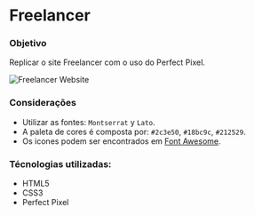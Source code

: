 # Freelancer

### Objetivo
Replicar o site Freelancer com o uso do Perfect Pixel.

![Freelancer Website](docs/fullpage.png)

### Considerações
* Utilizar as fontes: `Montserrat` y `Lato`.
* A paleta de cores é composta por: `#2c3e50`, `#18bc9c`, `#212529`.
* Os icones podem ser encontrados em [Font Awesome](http://fontawesome.io/).

### Técnologias utilizadas:
* HTML5
* CSS3
* Perfect Pixel

